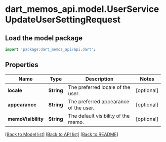 # dart_memos_api.model.UserServiceUpdateUserSettingRequest

## Load the model package
```dart
import 'package:dart_memos_api/api.dart';
```

## Properties
Name | Type | Description | Notes
------------ | ------------- | ------------- | -------------
**locale** | **String** | The preferred locale of the user. | [optional] 
**appearance** | **String** | The preferred appearance of the user. | [optional] 
**memoVisibility** | **String** | The default visibility of the memo. | [optional] 

[[Back to Model list]](../README.md#documentation-for-models) [[Back to API list]](../README.md#documentation-for-api-endpoints) [[Back to README]](../README.md)


